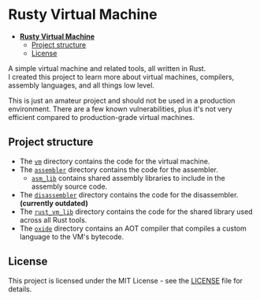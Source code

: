 # **Rusty Virtual Machine**

- [**Rusty Virtual Machine**](#rusty-virtual-machine)
  - [Project structure](#project-structure)
  - [License](#license)

A simple virtual machine and related tools, all written in Rust.  
I created this project to learn more about virtual machines, compilers, assembly languages, and all things low level.
  
This is just an amateur project and should not be used in a production environment.
There are a few known vulnerabilities, plus it's not very efficient compared to production-grade virtual machines.

## Project structure

- The [`vm`](vm) directory contains the code for the virtual machine.
- The [`assembler`](assembler) directory contains the code for the assembler.
  - [`asm_lib`](asm_lib) contains shared assembly libraries to include in the assembly source code.
- The [`disassembler`](disassembler) directory contains the code for the disassembler. **(currently outdated)**
- The [`rust_vm_lib`](rust_vm_lib) directory contains the code for the shared library used across all Rust tools.
- The [`oxide`](oxide) directory contains an AOT compiler that compiles a custom language to the VM's bytecode.

## License

This project is licensed under the MIT License - see the [LICENSE](LICENSE) file for details.
